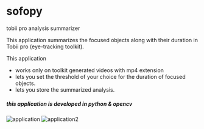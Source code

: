 # sofopy
tobii pro analysis summarizer

This application summarizes the focused objects along with their duration in Tobii pro (eye-tracking toolkit).

This application
* works only on toolkit generated videos with mp4 extension
* lets you set the threshold of your choice for the duration of focused objects.
* lets you store the summarized analysis.
##### this application is developed in python & opencv
![application](https://user-images.githubusercontent.com/19623279/67902579-4ea56980-fb8b-11e9-91fa-e0eced009cd0.PNG)
![application2](https://user-images.githubusercontent.com/19623279/67903351-26b70580-fb8d-11e9-8e33-4d1c9e3a7340.PNG)

